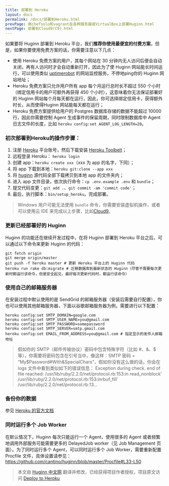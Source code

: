 ```yaml
---
title: 部署到 Heroku
layout: docs
permalink: /docs/部署到Heroku.html
prevPage: 用chefsolo和vagrant在各种服务器或VirtualBox上部署Huginn.html
nextPage: 部署到Cloud9(C9).html
---
```


如果要将 Huginn 部署到 Heroku 平台，我们**推荐你使用最便宜的付费方案**，但是，如果你要使用免费方案的话，你需要注意以下几点：

* 使用 Heroku 免费方案的用户，其每个网站在 30 分钟内无人访问后便会自动关闭，再有人访问时才会自动重新打开，因此为了使 Huginn 网站能长时间运行，可以使用类似 [uptimerobot](https://uptimerobot.com/) 的网站监控服务，不停地ping你的 Huginn 网站地址；
* Heroku 免费方案只允许用户所有 app 每个月运行总时长不超过 550 个小时（绑定信用卡的用户可额外再获得 450 个小时），这意味着你无法保证部署好的 Huginn 网站每个月每天都在运行，因此，你可选择绑定信用卡，获得额外时长，从而使得Huginn 网站能每天都在运行；
* Heroku 免费方案提供给用户的 Postgres 数据库存储的数据不能超过 10000 行，因此你需要控制 Agent 生成事件的保留周期，同时限制数据库中 Agent 日志文件的长度，比如 `heroku config:set AGENT_LOG_LENGTH=20`。

### 初次部署到Heroku的操作步骤：

1.  注册 [Heroku](https://www.heroku.com/) 平台账号，然后下载安装 [Heroku Toolbelt](https://toolbelt.heroku.com/)；
2.  远程登录 Heroku： `heroku login`
3.  创建 app：`heroku create xxx`（xxx 为 app 的名字，下同）；
4.  将 app 下载到本地：`heroku git:clone --app xxx`
5.  将 [huginn](https://github.com/cantino/huginn) 源代码全部下载拷贝到本地 app 的文件夹内；
6.  进入 app 文件目录，依次执行命令：`cp .env.example .env`  和 `bundle`；
7.  提交代码变更：`git add .`、`git commit -am 'commit code'`；
8.  最后，执行脚本：`bin/setup_heroku`，完成部署。

> Windows 用户可能无法使用 `bundle` 命令，你需要安装虚拟机操作，或者可以使用云 IDE 来完成以上步骤，比如[Cloud9](https://c9.io/)。

### 更新已经部署好的 Huginn

Huginn 的功能还在继续开发过程中，在将 Huginn 部署到 Heroku 平台之后，可以通过以下命令来更新 Huginn 的代码：

```
git fetch origin
git merge origin/master
git push -f heroku master # 更新 Heroku 平台上的 Huginn 代码
heroku run rake db:migrate # 迁移数据库到最新状态的 Huginn（尽管不需要每次更新时都运行该命令，但是安全起见，最好每次更新代码时，都运行该命令）
```

### 使用自己的邮箱服务器

在安装过程中默认使用的是 SendGrid 的邮箱服务器（安装后需要自行配置），你也可以使用其他邮箱服务器，下面以谷歌邮箱服务器为例，需要进行以下配置：

```
heroku config:set SMTP_DOMAIN=google.com
heroku config:set SMTP_USER_NAME=you@gmail.com
heroku config:set SMTP_PASSWORD=somepassword
heroku config:set SMTP_SERVER=smtp.gmail.com
heroku config:set EMAIL_FROM_ADDRESS=you@gmail.com # 指定显示的发件人邮箱地址
```
> 假如你的 SMTP（邮件传输协议）密码中包含特殊字符（比如 #、&、$ 等），你需要将密码包含在引号当中，像这样：SMTP 密码 = “My$Password#With&SpecialChars”，假如你没有这么做的话，你会在 logs 文件中看到类似如下的错误信息：
Exception during check. end of file reached: /usr/lib/ruby/2.2.0/net/protocol.rb:153:in read_nonblock' /usr/lib/ruby/2.2.0/net/protocol.rb:153:inrbuf_fill' /usr/lib/ruby/2.2.0/net/protocol.rb:13...

### 备份你的数据

参见 [Heroku 的官方文档](https://devcenter.heroku.com/articles/heroku-postgres-import-export)

### 同时运行多个 Job Worker

在默认情况下，Huginn 每次只能运行一个 Agent，使用很多的 Agent 或者频繁地调用外部服务可能需要更多的 DelayedJob worker（见 Job Management 页面）。为了同时运行多个 Agent，可以同时运行多个 Job Worker，需要重新配置 Procfile 文件，具体设置请参见：https://github.com/cantino/huginn/blob/master/Procfile#L33-L50

> 本文由 [Huginn 中文网](http://huginn.cn) 翻译并修改，已经获得项目作者授权，项目原文访问 [Deploy to Heroku](https://github.com/cantino/huginn/blob/master/doc/heroku/install.md)

